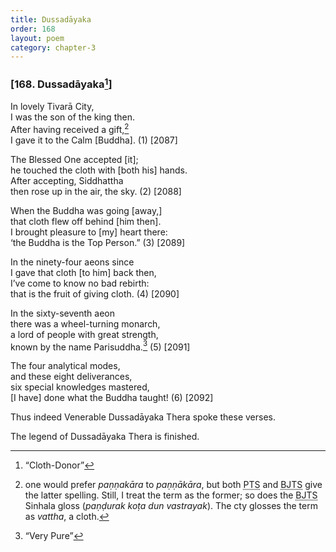 ```yaml
---
title: Dussadāyaka
order: 168
layout: poem
category: chapter-3
---
```


### \[168. Dussadāyaka[^1]\]

In lovely Tivarā City,  
I was the son of the king then.  
After having received a gift,[^2]  
I gave it to the Calm \[Buddha\]. (1) \[2087\]

The Blessed One accepted \[it\];  
he touched the cloth with \[both his\] hands.  
After accepting, Siddhattha  
then rose up in the air, the sky. (2) \[2088\]

When the Buddha was going \[away,\]  
that cloth flew off behind \[him then\].  
I brought pleasure to \[my\] heart there:  
‘the Buddha is the Top Person.” (3) \[2089\]

In the ninety-four aeons since  
I gave that cloth \[to him\] back then,  
I’ve come to know no bad rebirth:  
that is the fruit of giving cloth. (4) \[2090\]

In the sixty-seventh aeon  
there was a wheel-turning monarch,  
a lord of people with great strength,  
known by the name Parisuddha.[^3] (5) \[2091\]

The four analytical modes,  
and these eight deliverances,  
six special knowledges mastered,  
\[I have\] done what the Buddha taught! (6) \[2092\]

Thus indeed Venerable Dussadāyaka Thera spoke these verses.

The legend of Dussadāyaka Thera is finished.

[^1]: “Cloth-Donor”

[^2]: one would prefer *paṇṇakāra* to *paṇṇākāra*, but both <abbr title="Pali Text Society">PTS</abbr> and <abbr title="Buddha Jayanthi Tripitaka Series">BJTS</abbr> give the latter spelling. Still, I treat the term as the former; so does the <abbr title="Buddha Jayanthi Tripitaka Series">BJTS</abbr> Sinhala gloss (*paṇḍurak koṭa dun vastrayak*). The cty glosses the term as *vattha*, a cloth.

[^3]: “Very Pure”
